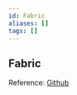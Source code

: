 ```yaml
---
id: Fabric
aliases: []
tags: []
---
```


## Fabric

Reference: [Github](https://github.com/danielmiessler/fabric)
